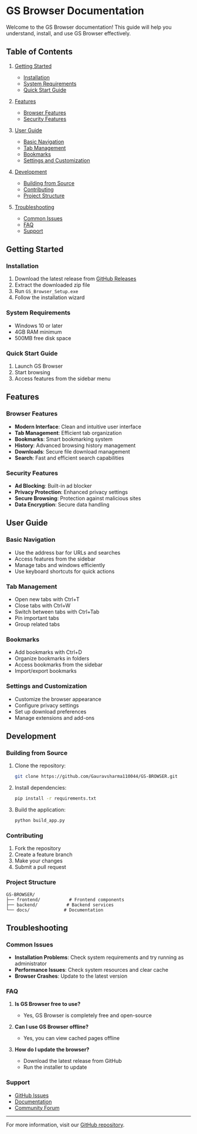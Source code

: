 # GS Browser Documentation

Welcome to the GS Browser documentation! This guide will help you understand, install, and use GS Browser effectively.

## Table of Contents

1. [Getting Started](#getting-started)
   - [Installation](#installation)
   - [System Requirements](#system-requirements)
   - [Quick Start Guide](#quick-start-guide)

2. [Features](#features)
   - [Browser Features](#browser-features)
   - [Security Features](#security-features)

3. [User Guide](#user-guide)
   - [Basic Navigation](#basic-navigation)
   - [Tab Management](#tab-management)
   - [Bookmarks](#bookmarks)
   - [Settings and Customization](#settings-and-customization)

4. [Development](#development)
   - [Building from Source](#building-from-source)
   - [Contributing](#contributing)
   - [Project Structure](#project-structure)

5. [Troubleshooting](#troubleshooting)
   - [Common Issues](#common-issues)
   - [FAQ](#faq)
   - [Support](#support)

## Getting Started

### Installation

1. Download the latest release from [GitHub Releases](https://github.com/Gauravsharma110044/GS-BROWSER/releases)
2. Extract the downloaded zip file
3. Run `GS_Browser_Setup.exe`
4. Follow the installation wizard

### System Requirements

- Windows 10 or later
- 4GB RAM minimum
- 500MB free disk space

### Quick Start Guide

1. Launch GS Browser
2. Start browsing
3. Access features from the sidebar menu

## Features

### Browser Features

- **Modern Interface**: Clean and intuitive user interface
- **Tab Management**: Efficient tab organization
- **Bookmarks**: Smart bookmarking system
- **History**: Advanced browsing history management
- **Downloads**: Secure file download management
- **Search**: Fast and efficient search capabilities

### Security Features

- **Ad Blocking**: Built-in ad blocker
- **Privacy Protection**: Enhanced privacy settings
- **Secure Browsing**: Protection against malicious sites
- **Data Encryption**: Secure data handling

## User Guide

### Basic Navigation

- Use the address bar for URLs and searches
- Access features from the sidebar
- Manage tabs and windows efficiently
- Use keyboard shortcuts for quick actions

### Tab Management

- Open new tabs with Ctrl+T
- Close tabs with Ctrl+W
- Switch between tabs with Ctrl+Tab
- Pin important tabs
- Group related tabs

### Bookmarks

- Add bookmarks with Ctrl+D
- Organize bookmarks in folders
- Access bookmarks from the sidebar
- Import/export bookmarks

### Settings and Customization

- Customize the browser appearance
- Configure privacy settings
- Set up download preferences
- Manage extensions and add-ons

## Development

### Building from Source

1. Clone the repository:
   ```bash
   git clone https://github.com/Gauravsharma110044/GS-BROWSER.git
   ```

2. Install dependencies:
   ```bash
   pip install -r requirements.txt
   ```

3. Build the application:
   ```bash
   python build_app.py
   ```

### Contributing

1. Fork the repository
2. Create a feature branch
3. Make your changes
4. Submit a pull request

### Project Structure

```
GS-BROWSER/
├── frontend/           # Frontend components
├── backend/           # Backend services
└── docs/             # Documentation
```

## Troubleshooting

### Common Issues

- **Installation Problems**: Check system requirements and try running as administrator
- **Performance Issues**: Check system resources and clear cache
- **Browser Crashes**: Update to the latest version

### FAQ

1. **Is GS Browser free to use?**
   - Yes, GS Browser is completely free and open-source

2. **Can I use GS Browser offline?**
   - Yes, you can view cached pages offline

3. **How do I update the browser?**
   - Download the latest release from GitHub
   - Run the installer to update

### Support

- [GitHub Issues](https://github.com/Gauravsharma110044/GS-BROWSER/issues)
- [Documentation](https://github.com/Gauravsharma110044/GS-BROWSER/docs)
- [Community Forum](https://github.com/Gauravsharma110044/GS-BROWSER/discussions)

---

For more information, visit our [GitHub repository](https://github.com/Gauravsharma110044/GS-BROWSER). 